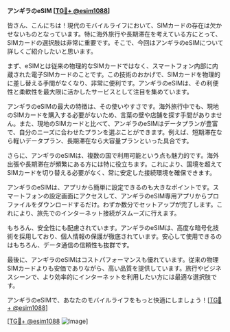 **アンギラのeSIM [[TG💪+ @esim1088](https://t.me/s/esim1088)]**

皆さん、こんにちは！現代のモバイルライフにおいて、SIMカードの存在は欠かせないものとなっています。特に海外旅行や長期滞在を考えている方にとって、SIMカードの選択肢は非常に重要です。そこで、今回はアンギラのeSIMについて詳しくご紹介したいと思います。

まず、eSIMとは従来の物理的なSIMカードではなく、スマートフォン内部に内蔵された電子SIMカードのことです。この技術のおかげで、SIMカードを物理的に差し替える手間がなくなり、非常に便利です。アンギラのeSIMは、その利便性と柔軟性を最大限に活かしたサービスとして注目を集めています。

アンギラのeSIMの最大の特徴は、その使いやすさです。海外旅行中でも、現地のSIMカードを購入する必要がないため、言葉の壁や店舗を探す手間がありません。また、現地のSIMカードと比べて、アンギラのeSIMはデータプランが豊富で、自分のニーズに合わせたプランを選ぶことができます。例えば、短期滞在なら軽いデータプラン、長期滞在なら大容量プランといった具合です。

さらに、アンギラのeSIMは、複数の国で利用可能という点も魅力的です。海外出張や長期滞在が頻繁にある方には特に役立ちます。これにより、国境を超えてSIMカードを切り替える必要がなく、常に安定した接続環境を確保できます。

アンギラのeSIMは、アプリから簡単に設定できるのも大きなポイントです。スマートフォンの設定画面にアクセスして、アンギラのeSIM専用アプリからプロファイルをダウンロードするだけ。わずか数分でセットアップが完了します。これにより、旅先でのインターネット接続がスムーズに行えます。

もちろん、安全性にも配慮されています。アンギラのeSIMは、高度な暗号化技術を採用しており、個人情報の保護が徹底されています。安心して使用できるのはもちろん、データ通信の信頼性も抜群です。

最後に、アンギラのeSIMはコストパフォーマンスも優れています。従来の物理SIMカードよりも安価でありながら、高い品質を提供しています。旅行やビジネスシーンで、より効率的にインターネットを利用したい方には最適な選択肢です。

アンギラのeSIMで、あなたのモバイルライフをもっと快適にしましょう！[[TG💪+ @esim1088](https://t.me/s/esim1088)]

[[TG💪+ @esim1088](https://t.me/s/esim1088) ![Image](https://i.postimg.cc/Y0z9fWf4/image.png)]